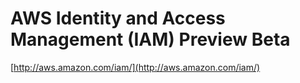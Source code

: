 <!--
id: 1057162785
link: http://tumblr.atmos.org/post/1057162785/aws-identity-and-access-management-iam-preview-beta
slug: aws-identity-and-access-management-iam-preview-beta
date: Thu Sep 02 2010 23:06:15 GMT-0700 (PDT)
publish: 2010-09-02
tags: 
title: AWS Identity and Access Management (IAM) Preview Beta
-->


AWS Identity and Access Management (IAM) Preview Beta
=====================================================

[http://aws.amazon.com/iam/](http://aws.amazon.com/iam/)

